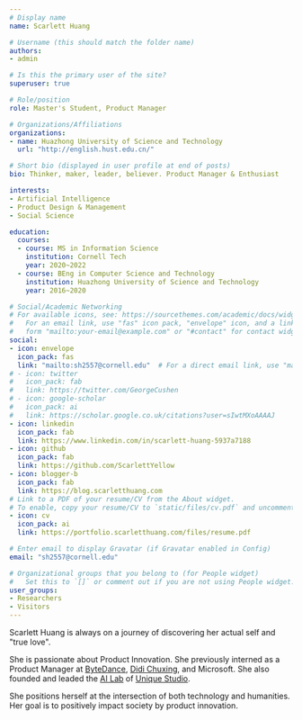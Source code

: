 ```yaml
---
# Display name
name: Scarlett Huang

# Username (this should match the folder name)
authors:
- admin

# Is this the primary user of the site?
superuser: true

# Role/position
role: Master's Student, Product Manager

# Organizations/Affiliations
organizations:
- name: Huazhong University of Science and Technology
  url: "http://english.hust.edu.cn/"

# Short bio (displayed in user profile at end of posts)
bio: Thinker, maker, leader, believer. Product Manager & Enthusiast

interests:
- Artificial Intelligence
- Product Design & Management
- Social Science

education:
  courses:
  - course: MS in Information Science
    institution: Cornell Tech
    year: 2020~2022
  - course: BEng in Computer Science and Technology
    institution: Huazhong University of Science and Technology
    year: 2016~2020

# Social/Academic Networking
# For available icons, see: https://sourcethemes.com/academic/docs/widgets/#icons
#   For an email link, use "fas" icon pack, "envelope" icon, and a link in the
#   form "mailto:your-email@example.com" or "#contact" for contact widget.
social:
- icon: envelope
  icon_pack: fas
  link: "mailto:sh2557@cornell.edu"  # For a direct email link, use "mailto:test@example.org".
# - icon: twitter
#   icon_pack: fab
#   link: https://twitter.com/GeorgeCushen
# - icon: google-scholar
#   icon_pack: ai
#   link: https://scholar.google.co.uk/citations?user=sIwtMXoAAAAJ
- icon: linkedin
  icon_pack: fab
  link: https://www.linkedin.com/in/scarlett-huang-5937a7188
- icon: github
  icon_pack: fab
  link: https://github.com/ScarlettYellow
- icon: blogger-b
  icon_pack: fab
  link: https://blog.scarletthuang.com
# Link to a PDF of your resume/CV from the About widget.
# To enable, copy your resume/CV to `static/files/cv.pdf` and uncomment the lines below.  
- icon: cv
  icon_pack: ai
  link: https://portfolio.scarletthuang.com/files/resume.pdf

# Enter email to display Gravatar (if Gravatar enabled in Config)
email: "sh2557@cornell.edu"

# Organizational groups that you belong to (for People widget)
#   Set this to `[]` or comment out if you are not using People widget.  
user_groups:
- Researchers
- Visitors
---
```


Scarlett Huang is always on a journey of discovering her actual self and "true love". 

She is passionate about Product Innovation. She previously interned as a Product Manager at [ByteDance](https://www.bytedance.com/en/), [Didi Chuxing](https://www.didiglobal.com/), and Microsoft. She also founded and leaded the [AI Lab](https://unique-ailab.github.io/) of [Unique Studio](https://hustunique.com/).

She positions herself at the intersection of both technology and humanities. Her goal is to positively impact society by product innovation.
